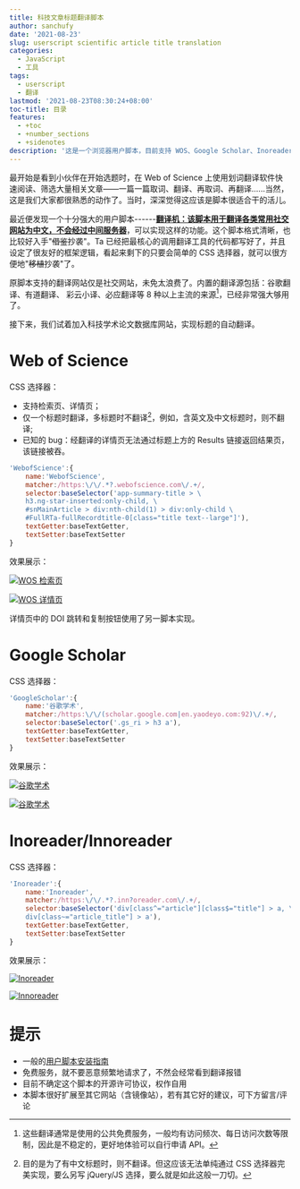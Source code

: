 ```yaml
---
title: 科技文章标题翻译脚本
author: sanchufy
date: '2021-08-23'
slug: userscript scientific article title translation
categories:
  - JavaScript
  - 工具
tags:
  - userscript
  - 翻译
lastmod: '2021-08-23T08:30:24+08:00'
toc-title: 目录
features:
  - +toc
  - +number_sections
  - +sidenotes
description: '这是一个浏览器用户脚本，目前支持 WOS、Google Scholar、Inoreader 文章标题的自动翻译。'
---
```


最开始是看到小伙伴在开始选题时，在 Web of Science 上使用划词翻译软件快速阅读、筛选大量相关文章——一篇一篇取词、翻译、再取词、再翻译......当然，这是我们大家都很熟悉的动作了。当时，深深觉得这应该是脚本很适合干的活儿。

最近便发现一个十分强大的用户脚本------[**翻译机：该脚本用于翻译各类常用社交网站为中文，不会经过中间服务器**](https://greasyfork.org/zh-CN/scripts/378277-%E7%BF%BB%E8%AF%91%E6%9C%BA)，可以实现这样的功能。这个脚本格式清晰，也比较好入手"~~借鉴~~抄袭"。Ta 已经把最核心的调用翻译工具的代码都写好了，并且设定了很友好的框架逻辑，看起来剩下的只要会简单的 CSS 选择器，就可以很方便地"~~移植~~抄袭"了。

原脚本支持的翻译网站仅是社交网站，未免太浪费了。内置的翻译源包括：谷歌翻译、有道翻译、 彩云小译、必应翻译等 8 种以上主流的来源[^1]，已经非常强大够用了。

[^1]: 这些翻译通常是使用的公共免费服务，一般均有访问频次、每日访问次数等限制，因此是不稳定的，更好地体验可以自行申请 API。

接下来，我们试着加入科技学术论文数据库网站，实现标题的自动翻译。

# Web of Science

CSS 选择器：

-   支持检索页、详情页；
-   仅一个标题时翻译，多标题时不翻译[^2]，例如，含英文及中文标题时，则不翻译;
-   已知的 bug：经翻译的详情页无法通过标题上方的 Results 链接返回结果页，该链接被吞。

[^2]: 目的是为了有中文标题时，则不翻译。但这应该无法单纯通过 CSS 选择器完美实现，要么另写 jQuery/JS 选择，要么就是如此这般一刀切。

``` js
'WebofScience':{
    name:'WebofScience',
    matcher:/https:\/\/.*?.webofscience.com\/.+/,
    selector:baseSelector('app-summary-title > \
    h3.ng-star-inserted:only-child, \
    #snMainArticle > div:nth-child(1) > div:only-child \
    #FullRTa-fullRecordtitle-0[class="title text--large"]'),
    textGetter:baseTextGetter,
    textSetter:baseTextSetter
}
```

效果展示：

[![WOS 检索页](/assets/image/21-08-wos-summary-title-translation.png "Figure 1: WOS 检索页标题翻译")](https://www.webofscience.com/)

[![WOS 详情页](/assets/image/21-08-wos-record-title-translation.png "Figure 2: WOS 详情页标题翻译")](https://www.webofscience.com/)

详情页中的 DOI 跳转和复制按钮使用了另一脚本实现。

# Google Scholar

CSS 选择器：

``` js
'GoogleScholar':{
    name:'谷歌学术',
    matcher:/https:\/\/(scholar.google.com|en.yaodeyo.com:92)\/.+/,
    selector:baseSelector('.gs_ri > h3 a'),
    textGetter:baseTextGetter,
    textSetter:baseTextSetter
}
```

效果展示：

[![谷歌学术](/assets/image/21-08-scholar-title-google-translation.png "Figure 3: 谷歌学术 - 谷歌翻译")](https://scholar.google.com/)

[![谷歌学术](/assets/image/21-08-scholar-title-youdao-translation.png "Figure 4: 谷歌学术镜像 - 有道翻译")](https://en.yaodeyo.com:92/)

# Inoreader/Innoreader

CSS 选择器：

``` js
'Inoreader':{
    name:'Inoreader',
    matcher:/https:\/\/.*?.inn?oreader.com\/.+/,
    selector:baseSelector('div[class^="article"][class$="title"] > a, \
    div[class~="article_title"] > a'),
    textGetter:baseTextGetter,
    textSetter:baseTextSetter
}
```

效果展示：

[![Inoreader](/assets/image/21-08-inoreader-column-title-translation.png "Figure 5: Inoreader 订阅器 - 分列模式")](https://www.inoreader.com/)

[![Innoreader](/assets/image/21-08-innoreader-card-title-translation.png "Figure 6: innoreader 订阅器 - 卡片模式")](https://www.innoreader.com/)

# 提示

- 一般的[用户脚本安装指南](https://greasyfork.org/zh-CN/)
- 免费服务，就不要恶意频繁地请求了，不然会经常看到翻译报错
- 目前不确定这个脚本的开源许可协议，权作自用
- 本脚本很好扩展至其它网站（含镜像站），若有其它好的建议，可下方留言/评论
